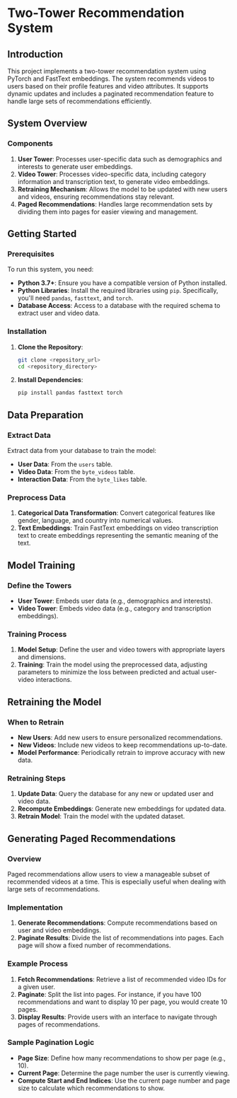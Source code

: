 # Two-Tower Recommendation System

## Introduction

This project implements a two-tower recommendation system using PyTorch and FastText embeddings. The system recommends videos to users based on their profile features and video attributes. It supports dynamic updates and includes a paginated recommendation feature to handle large sets of recommendations efficiently.

## System Overview

### Components

1. **User Tower**: Processes user-specific data such as demographics and interests to generate user embeddings.
2. **Video Tower**: Processes video-specific data, including category information and transcription text, to generate video embeddings.
3. **Retraining Mechanism**: Allows the model to be updated with new users and videos, ensuring recommendations stay relevant.
4. **Paged Recommendations**: Handles large recommendation sets by dividing them into pages for easier viewing and management.

## Getting Started

### Prerequisites

To run this system, you need:

- **Python 3.7+**: Ensure you have a compatible version of Python installed.
- **Python Libraries**: Install the required libraries using `pip`. Specifically, you'll need `pandas`, `fasttext`, and `torch`.
- **Database Access**: Access to a database with the required schema to extract user and video data.

### Installation

1. **Clone the Repository**:
    ```bash
    git clone <repository_url>
    cd <repository_directory>
    ```

2. **Install Dependencies**:
    ```bash
    pip install pandas fasttext torch
    ```

## Data Preparation

### Extract Data

Extract data from your database to train the model:

- **User Data**: From the `users` table.
- **Video Data**: From the `byte_videos` table.
- **Interaction Data**: From the `byte_likes` table.

### Preprocess Data

1. **Categorical Data Transformation**: Convert categorical features like gender, language, and country into numerical values.
2. **Text Embeddings**: Train FastText embeddings on video transcription text to create embeddings representing the semantic meaning of the text.

## Model Training

### Define the Towers

- **User Tower**: Embeds user data (e.g., demographics and interests).
- **Video Tower**: Embeds video data (e.g., category and transcription embeddings).

### Training Process

1. **Model Setup**: Define the user and video towers with appropriate layers and dimensions.
2. **Training**: Train the model using the preprocessed data, adjusting parameters to minimize the loss between predicted and actual user-video interactions.

## Retraining the Model

### When to Retrain

- **New Users**: Add new users to ensure personalized recommendations.
- **New Videos**: Include new videos to keep recommendations up-to-date.
- **Model Performance**: Periodically retrain to improve accuracy with new data.

### Retraining Steps

1. **Update Data**: Query the database for any new or updated user and video data.
2. **Recompute Embeddings**: Generate new embeddings for updated data.
3. **Retrain Model**: Train the model with the updated dataset.

## Generating Paged Recommendations

### Overview

Paged recommendations allow users to view a manageable subset of recommended videos at a time. This is especially useful when dealing with large sets of recommendations.

### Implementation

1. **Generate Recommendations**: Compute recommendations based on user and video embeddings.
2. **Paginate Results**: Divide the list of recommendations into pages. Each page will show a fixed number of recommendations.

### Example Process

1. **Fetch Recommendations**: Retrieve a list of recommended video IDs for a given user.
2. **Paginate**: Split the list into pages. For instance, if you have 100 recommendations and want to display 10 per page, you would create 10 pages.
3. **Display Results**: Provide users with an interface to navigate through pages of recommendations.

### Sample Pagination Logic

- **Page Size**: Define how many recommendations to show per page (e.g., 10).
- **Current Page**: Determine the page number the user is currently viewing.
- **Compute Start and End Indices**: Use the current page number and page size to calculate which recommendations to show.





